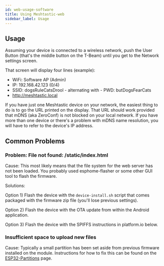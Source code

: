 ```yaml
---
id: web-usage-software
title: Using Meshtastic-web
sidebar_label: Usage
---
```


## Usage

Assuming your device is connected to a wireless network, push the User Button (that's the middle button on the T-Beam) until you get to the Network settings screen.

That screen will display four lines (example):

* WiFi: Software AP (Admin)
* IP: 192.168.42.123    (0/4)
* SSID: dogsRuleCatsDrool   - alternating with -    PWD: butDogsFearCats
* http://meshtastic.local

If you have just one Meshtastic device on your network, the easiest thing to do is to go the URL printed on the display. That URL should work provided that mDNS (aka ZeroConf) is not blocked on your local network. If you have more than one device or there's a problem with mDNS name resolution, you will have to refer to the device's IP address.


## Common Problems

### Problem: File not found: /static/index.html

Cause: This most likely means that the file system for the web server has not been loaded. You probably used esphome-flasher or some other GUI tool to flash the firmware. 

Solutions:

Option 1) Flash the device with the `device-install.sh` script that comes packaged with the firmware zip file (you'll lose previous settings).

Option 2) Flash the device with the OTA update from within the Android application.

Option 3) Flash the device with the SPIFFS instructions in platform.io below.

### Insufficient space to upload new files

Cause: Typically a small partition has been set aside from previous firmware installed on the module. Instructions for how to fix this can be found on the [ESP32-Partitions](ESP32-Partitions) page.

